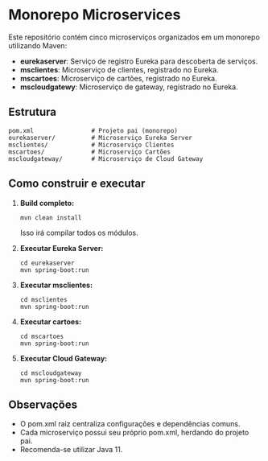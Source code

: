 # Monorepo Microservices

Este repositório contém cinco microserviços organizados em um monorepo utilizando Maven:

- **eurekaserver**: Serviço de registro Eureka para descoberta de serviços.
- **msclientes**: Microserviço de clientes, registrado no Eureka.
- **mscartoes**: Microserviço de cartões, registrado no Eureka.
- **mscloudgatewy**: Microserviço de gateway, registrado no Eureka.

## Estrutura

```
pom.xml                # Projeto pai (monorepo)
eurekaserver/          # Microserviço Eureka Server
msclientes/            # Microserviço Clientes
mscartoes/             # Microserviço Cartões
mscloudgateway/        # Microserviço de Cloud Gateway
```

## Como construir e executar

1. **Build completo:**
   ```
   mvn clean install
   ```
   Isso irá compilar todos os módulos.

2. **Executar Eureka Server:**
   ```
   cd eurekaserver
   mvn spring-boot:run
   ```

3. **Executar msclientes:**
   ```
   cd msclientes
   mvn spring-boot:run
   ```
4. **Executar cartoes:**
   ```
   cd mscartoes
   mvn spring-boot:run
   ```
5. **Executar Cloud Gateway:**
   ```
   cd mscloudgateway
   mvn spring-boot:run
   ```

## Observações
- O pom.xml raiz centraliza configurações e dependências comuns.
- Cada microserviço possui seu próprio pom.xml, herdando do projeto pai.
- Recomenda-se utilizar Java 11.